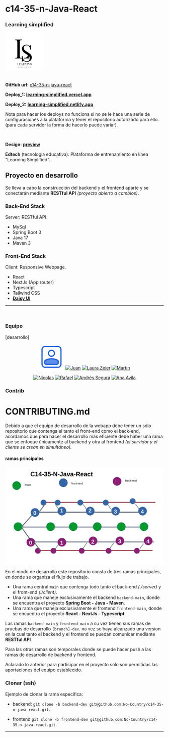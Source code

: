 

<div style="text-align: left;">
  <h1>c14-35-n-Java-React</h1>
  <h3>Learning simplified</h3>
  <img src="./project-data/assets/favicon.jpeg" alt="Logo" width="122vw">
</div>

<br />

**GitHub url:** [c14-35-n-java-react](https://github.com/No-Country/c14-35-n-java-react)

**Deploy_1:** [**learning-simplified.vercel.app**](https://learning-simplified.vercel.app/courses)

**Deploy_2:** [**learning-simplified.netlify.app**](https://learning-simplified.netlify.app/courses)

Nota para hacer los deploys no funciona si no se le hace una serie de configuraciones a la plataforma y tener el repositorio autorizado para ello. (para cada servidor la forma de hacerlo puede variar).

<br />

**Design:** [**preview**](https://www.figma.com/file/X0ViO0De7LKrIhwAtqu8cr/Untitled?type=design&node-id=57-76&mode=design)

**Edtech** (tecnología educativa): Plataforma de entrenamiento en línea "Learning Simplified".


## Proyecto en desarrollo

Se lleva a cabo la construcción del backend y el frontend aparte y se conectarán mediante **RESTful API** _(proyecto abierto a cambios)_.

### Back-End Stack

Server: RESTful API.

 * MySql
 * Spring Boot 3
 * Java 17
 * Maven 3

### Front-End Stack

Client: Responsive Webpage.

 * React
 * NextJs (App router)
 * Typescript
 * Tailwind CSS
 * [**Daisy UI**](https://github.com/saadeghi/daisyui)

---

<br />

### Equipo

[desarrollo]

<div align="center">
  <a href="https://github.com/No-Country" target="_blank"><img src="./project-data/assets/user.svg" alt="No Country" width="80vw"></a>
  <a href="https://github.com/Seujumon" target="_blank"><img src="https://avatars.githubusercontent.com/u/126124556?v=4" alt="Juan" width="80vw"></a>
  <a href="https://github.com/LauraZeier" target="_blank"><img src="https://avatars.githubusercontent.com/u/118227686?v=4" alt="Laura Zeier" width="80vw"></a>
  <a href="https://github.com/martinArg96" target="_blank"><img src="https://avatars.githubusercontent.com/u/86529590?v=4" alt="Martin" width="80vw"></a>
  
  <a href="https://github.com/1ronlag" target="_blank"><img src="https://avatars.githubusercontent.com/u/95989282?v=4" alt="Nicolas" width="80vw"></a>
  <a href="https://github.com/rcpc265" target="_blank"><img src="https://avatars.githubusercontent.com/u/78826890?v=4" alt="Rafael" width="80vw"></a>
  <a href="https://github.com/Andr7st" target="_blank"><img src="https://avatars.githubusercontent.com/u/63387323?v=4" alt="Andrés Segura" width="80vw"></a>
  <a href="https://github.com/Anavil4Scrum" target="_blank"><img src="https://avatars.githubusercontent.com/u/145689629?v=4" alt="Ana Avila" width="80vw"></a>
</div>

[comment]: <> ( Tubo euna participación en el proyecto, pero se retiró. )
[comment]: <> ( <a href="https://github.com/DiegoAlexanderSanmartinY" target="_blank"><img src="https://avatars.githubusercontent.com/u/114791208?v=4" alt="Diego" width="80vw"></a> )
[comment]: <> (  <a href="https://github.com/XanderWander" target="_blank"><img src="https://avatars.githubusercontent.com/u/146034178?v=4" alt="Elio Castillo" width="80vw"></a> )

 
### Contrib

# CONTRIBUTING.md

Debido a que el equipo de desarrollo de la webapp debe tener un sólo repositorio que contenga el tanto el 
front-end como el back-end, acordamos que para hacer el desarrollo más eficiente debe 
haber una rama que se enfoque únicamente al backend y otra al frontend 
_(el servidor y el cliente se crean en simultáneo)._

#### ramas principales

<div style="text-align: right;">
  <img src="./project-data/documents/S1.jpg" alt="Logo" width="800vw">
</div>

En el modo de desarrollo este repositorio consta de tres ramas principales, en donde se organiza el flujo de trabajo.

 * Una rama central `main` que contenga todo tanto el back-end _(./server)_ y el front-end _(./client)_.
 * Una rama que maneje exclusivamente el backend `backend-main`, donde se encuentra el proyecto **Spring Boot - Java - Maven**.
 * Una rama que maneja exclusivamente el frontend `frontend-main`, donde se encuentra el proyecto **React - NextJs - Typescript**.

Las ramas `backend-main` y `frontend-main` a su vez tienen sus ramas de pruebas de desarrollo `[branch]-dev`. 
na vez se haya alcanzado una version en la cual tanto el backend y el frontend se puedan comunicar mediante **RESTful API** 

Para las otras ramas son temporales donde se puede hacer push a las ramas de desarrollo de backend y frontend.


Aclarado lo anterior para participar en el proyecto solo son permitidas las aportaciones del equipo establecido.

### Clonar (ssh)

Ejemplo de clonar la rama específica:

 * backend: `git clone -b backend-dev git@github.com:No-Country/c14-35-n-java-react.git`.

 * frontend `git clone -b frontend-dev git@github.com:No-Country/c14-35-n-java-react.git`.
 



---
